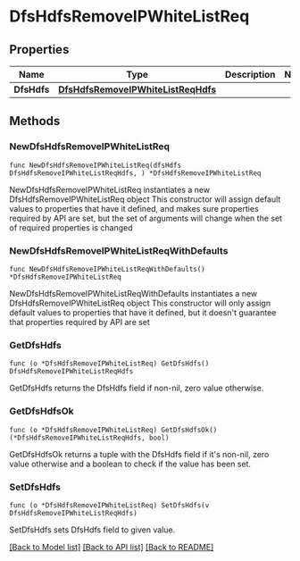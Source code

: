 # DfsHdfsRemoveIPWhiteListReq

## Properties

Name | Type | Description | Notes
------------ | ------------- | ------------- | -------------
**DfsHdfs** | [**DfsHdfsRemoveIPWhiteListReqHdfs**](DfsHdfsRemoveIPWhiteListReqHdfs.md) |  | 

## Methods

### NewDfsHdfsRemoveIPWhiteListReq

`func NewDfsHdfsRemoveIPWhiteListReq(dfsHdfs DfsHdfsRemoveIPWhiteListReqHdfs, ) *DfsHdfsRemoveIPWhiteListReq`

NewDfsHdfsRemoveIPWhiteListReq instantiates a new DfsHdfsRemoveIPWhiteListReq object
This constructor will assign default values to properties that have it defined,
and makes sure properties required by API are set, but the set of arguments
will change when the set of required properties is changed

### NewDfsHdfsRemoveIPWhiteListReqWithDefaults

`func NewDfsHdfsRemoveIPWhiteListReqWithDefaults() *DfsHdfsRemoveIPWhiteListReq`

NewDfsHdfsRemoveIPWhiteListReqWithDefaults instantiates a new DfsHdfsRemoveIPWhiteListReq object
This constructor will only assign default values to properties that have it defined,
but it doesn't guarantee that properties required by API are set

### GetDfsHdfs

`func (o *DfsHdfsRemoveIPWhiteListReq) GetDfsHdfs() DfsHdfsRemoveIPWhiteListReqHdfs`

GetDfsHdfs returns the DfsHdfs field if non-nil, zero value otherwise.

### GetDfsHdfsOk

`func (o *DfsHdfsRemoveIPWhiteListReq) GetDfsHdfsOk() (*DfsHdfsRemoveIPWhiteListReqHdfs, bool)`

GetDfsHdfsOk returns a tuple with the DfsHdfs field if it's non-nil, zero value otherwise
and a boolean to check if the value has been set.

### SetDfsHdfs

`func (o *DfsHdfsRemoveIPWhiteListReq) SetDfsHdfs(v DfsHdfsRemoveIPWhiteListReqHdfs)`

SetDfsHdfs sets DfsHdfs field to given value.



[[Back to Model list]](../README.md#documentation-for-models) [[Back to API list]](../README.md#documentation-for-api-endpoints) [[Back to README]](../README.md)


